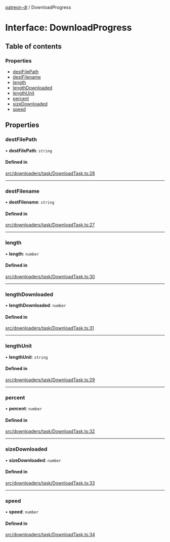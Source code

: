 [patreon-dl](../README.md) / DownloadProgress

# Interface: DownloadProgress

## Table of contents

### Properties

- [destFilePath](DownloadProgress.md#destfilepath)
- [destFilename](DownloadProgress.md#destfilename)
- [length](DownloadProgress.md#length)
- [lengthDownloaded](DownloadProgress.md#lengthdownloaded)
- [lengthUnit](DownloadProgress.md#lengthunit)
- [percent](DownloadProgress.md#percent)
- [sizeDownloaded](DownloadProgress.md#sizedownloaded)
- [speed](DownloadProgress.md#speed)

## Properties

### destFilePath

• **destFilePath**: `string`

#### Defined in

[src/downloaders/task/DownloadTask.ts:28](https://github.com/patrickkfkan/patreon-dl/blob/2e8088d/src/downloaders/task/DownloadTask.ts#L28)

___

### destFilename

• **destFilename**: `string`

#### Defined in

[src/downloaders/task/DownloadTask.ts:27](https://github.com/patrickkfkan/patreon-dl/blob/2e8088d/src/downloaders/task/DownloadTask.ts#L27)

___

### length

• **length**: `number`

#### Defined in

[src/downloaders/task/DownloadTask.ts:30](https://github.com/patrickkfkan/patreon-dl/blob/2e8088d/src/downloaders/task/DownloadTask.ts#L30)

___

### lengthDownloaded

• **lengthDownloaded**: `number`

#### Defined in

[src/downloaders/task/DownloadTask.ts:31](https://github.com/patrickkfkan/patreon-dl/blob/2e8088d/src/downloaders/task/DownloadTask.ts#L31)

___

### lengthUnit

• **lengthUnit**: `string`

#### Defined in

[src/downloaders/task/DownloadTask.ts:29](https://github.com/patrickkfkan/patreon-dl/blob/2e8088d/src/downloaders/task/DownloadTask.ts#L29)

___

### percent

• **percent**: `number`

#### Defined in

[src/downloaders/task/DownloadTask.ts:32](https://github.com/patrickkfkan/patreon-dl/blob/2e8088d/src/downloaders/task/DownloadTask.ts#L32)

___

### sizeDownloaded

• **sizeDownloaded**: `number`

#### Defined in

[src/downloaders/task/DownloadTask.ts:33](https://github.com/patrickkfkan/patreon-dl/blob/2e8088d/src/downloaders/task/DownloadTask.ts#L33)

___

### speed

• **speed**: `number`

#### Defined in

[src/downloaders/task/DownloadTask.ts:34](https://github.com/patrickkfkan/patreon-dl/blob/2e8088d/src/downloaders/task/DownloadTask.ts#L34)
